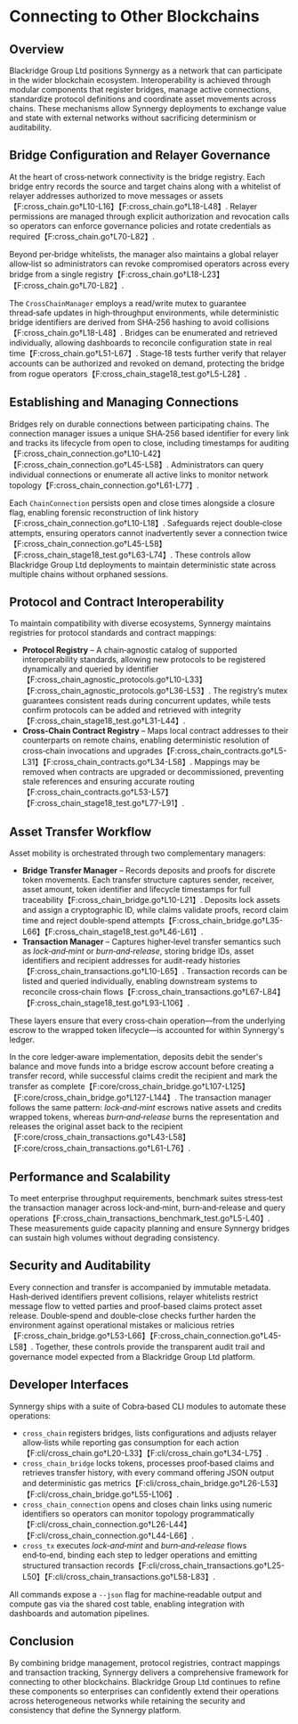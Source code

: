 # Connecting to Other Blockchains

## Overview
Blackridge Group Ltd positions Synnergy as a network that can participate in the wider blockchain ecosystem.  Interoperability is achieved through modular components that register bridges, manage active connections, standardize protocol definitions and coordinate asset movements across chains.  These mechanisms allow Synnergy deployments to exchange value and state with external networks without sacrificing determinism or auditability.

## Bridge Configuration and Relayer Governance
At the heart of cross‑network connectivity is the bridge registry.  Each bridge entry records the source and target chains along with a whitelist of relayer addresses authorized to move messages or assets【F:cross_chain.go†L10-L16】【F:cross_chain.go†L18-L48】.  Relayer permissions are managed through explicit authorization and revocation calls so operators can enforce governance policies and rotate credentials as required【F:cross_chain.go†L70-L82】.

Beyond per‑bridge whitelists, the manager also maintains a global relayer allow‑list so administrators can revoke compromised operators across every bridge from a single registry【F:cross_chain.go†L18-L23】【F:cross_chain.go†L70-L82】.

The `CrossChainManager` employs a read/write mutex to guarantee thread‑safe updates in high‑throughput environments, while deterministic bridge identifiers are derived from SHA‑256 hashing to avoid collisions【F:cross_chain.go†L18-L48】.  Bridges can be enumerated and retrieved individually, allowing dashboards to reconcile configuration state in real time【F:cross_chain.go†L51-L67】.  Stage‑18 tests further verify that relayer accounts can be authorized and revoked on demand, protecting the bridge from rogue operators【F:cross_chain_stage18_test.go†L5-L28】.

## Establishing and Managing Connections
Bridges rely on durable connections between participating chains.  The connection manager issues a unique SHA‑256 based identifier for every link and tracks its lifecycle from open to close, including timestamps for auditing【F:cross_chain_connection.go†L10-L42】【F:cross_chain_connection.go†L45-L58】.  Administrators can query individual connections or enumerate all active links to monitor network topology【F:cross_chain_connection.go†L61-L77】.

Each `ChainConnection` persists open and close times alongside a closure flag, enabling forensic reconstruction of link history【F:cross_chain_connection.go†L10-L18】.  Safeguards reject double‑close attempts, ensuring operators cannot inadvertently sever a connection twice【F:cross_chain_connection.go†L45-L58】【F:cross_chain_stage18_test.go†L63-L74】.  These controls allow Blackridge Group Ltd deployments to maintain deterministic state across multiple chains without orphaned sessions.

## Protocol and Contract Interoperability
To maintain compatibility with diverse ecosystems, Synnergy maintains registries for protocol standards and contract mappings:

- **Protocol Registry** – A chain‑agnostic catalog of supported interoperability standards, allowing new protocols to be registered dynamically and queried by identifier【F:cross_chain_agnostic_protocols.go†L10-L33】【F:cross_chain_agnostic_protocols.go†L36-L53】.  The registry’s mutex guarantees consistent reads during concurrent updates, while tests confirm protocols can be added and retrieved with integrity【F:cross_chain_stage18_test.go†L31-L44】.
- **Cross‑Chain Contract Registry** – Maps local contract addresses to their counterparts on remote chains, enabling deterministic resolution of cross‑chain invocations and upgrades【F:cross_chain_contracts.go†L5-L31】【F:cross_chain_contracts.go†L34-L58】.  Mappings may be removed when contracts are upgraded or decommissioned, preventing stale references and ensuring accurate routing【F:cross_chain_contracts.go†L53-L57】【F:cross_chain_stage18_test.go†L77-L91】.

## Asset Transfer Workflow
Asset mobility is orchestrated through two complementary managers:

- **Bridge Transfer Manager** – Records deposits and proofs for discrete token movements.  Each transfer structure captures sender, receiver, asset amount, token identifier and lifecycle timestamps for full traceability【F:cross_chain_bridge.go†L10-L21】.  Deposits lock assets and assign a cryptographic ID, while claims validate proofs, record claim time and reject double‑spend attempts【F:cross_chain_bridge.go†L35-L66】【F:cross_chain_stage18_test.go†L46-L61】.
- **Transaction Manager** – Captures higher‑level transfer semantics such as *lock‑and‑mint* or *burn‑and‑release*, storing bridge IDs, asset identifiers and recipient addresses for audit-ready histories【F:cross_chain_transactions.go†L10-L65】.  Transaction records can be listed and queried individually, enabling downstream systems to reconcile cross‑chain flows【F:cross_chain_transactions.go†L67-L84】【F:cross_chain_stage18_test.go†L93-L106】.

These layers ensure that every cross‑chain operation—from the underlying escrow to the wrapped token lifecycle—is accounted for within Synnergy's ledger.

In the core ledger‑aware implementation, deposits debit the sender's balance and move funds into a bridge escrow account before creating a transfer record, while successful claims credit the recipient and mark the transfer as complete【F:core/cross_chain_bridge.go†L107-L125】【F:core/cross_chain_bridge.go†L127-L144】.  The transaction manager follows the same pattern: *lock‑and‑mint* escrows native assets and credits wrapped tokens, whereas *burn‑and‑release* burns the representation and releases the original asset back to the recipient【F:core/cross_chain_transactions.go†L43-L58】【F:core/cross_chain_transactions.go†L61-L76】.

## Performance and Scalability
To meet enterprise throughput requirements, benchmark suites stress‑test the transaction manager across lock‑and‑mint, burn‑and‑release and query operations【F:cross_chain_transactions_benchmark_test.go†L5-L40】.  These measurements guide capacity planning and ensure Synnergy bridges can sustain high volumes without degrading consistency.

## Security and Auditability
Every connection and transfer is accompanied by immutable metadata.  Hash‑derived identifiers prevent collisions, relayer whitelists restrict message flow to vetted parties and proof‑based claims protect asset release.  Double‑spend and double‑close checks further harden the environment against operational mistakes or malicious retries【F:cross_chain_bridge.go†L53-L66】【F:cross_chain_connection.go†L45-L58】.  Together, these controls provide the transparent audit trail and governance model expected from a Blackridge Group Ltd platform.

## Developer Interfaces
Synnergy ships with a suite of Cobra‑based CLI modules to automate these operations:

- `cross_chain` registers bridges, lists configurations and adjusts relayer allow‑lists while reporting gas consumption for each action【F:cli/cross_chain.go†L20-L33】【F:cli/cross_chain.go†L34-L75】.
- `cross_chain_bridge` locks tokens, processes proof‑based claims and retrieves transfer history, with every command offering JSON output and deterministic gas metrics【F:cli/cross_chain_bridge.go†L26-L53】【F:cli/cross_chain_bridge.go†L55-L106】.
- `cross_chain_connection` opens and closes chain links using numeric identifiers so operators can monitor topology programmatically【F:cli/cross_chain_connection.go†L26-L44】【F:cli/cross_chain_connection.go†L44-L66】.
- `cross_tx` executes *lock‑and‑mint* and *burn‑and‑release* flows end‑to‑end, binding each step to ledger operations and emitting structured transaction records【F:cli/cross_chain_transactions.go†L25-L50】【F:cli/cross_chain_transactions.go†L58-L83】.

All commands expose a `--json` flag for machine‑readable output and compute gas via the shared cost table, enabling integration with dashboards and automation pipelines.

## Conclusion
By combining bridge management, protocol registries, contract mappings and transaction tracking, Synnergy delivers a comprehensive framework for connecting to other blockchains.  Blackridge Group Ltd continues to refine these components so enterprises can confidently extend their operations across heterogeneous networks while retaining the security and consistency that define the Synnergy platform.

